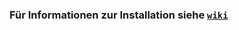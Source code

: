 ### Für Informationen zur Installation siehe [`wiki`](https://github.com/emilianscheel/diamat-defaults/wiki)
